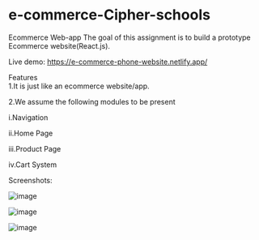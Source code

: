 # e-commerce-Cipher-schools


Ecommerce Web-app
The goal of this assignment is to build a prototype Ecommerce website(React.js).

Live demo: https://e-commerce-phone-website.netlify.app/


Features  
1.It is just like an ecommerce website/app.

2.We assume the following modules to be present

i.Navigation

ii.Home Page

iii.Product Page

iv.Cart System



Screenshots:


![image](https://user-images.githubusercontent.com/87484675/179405932-651df2f1-dfea-43c3-987a-3635f9c866c5.png)


![image](https://user-images.githubusercontent.com/87484675/179405956-b4ab4262-08eb-4f9a-9f14-8f9d77d0cbd1.png)


![image](https://user-images.githubusercontent.com/87484675/179405984-54281744-47cb-47c9-a4ea-eab84d21b973.png)


